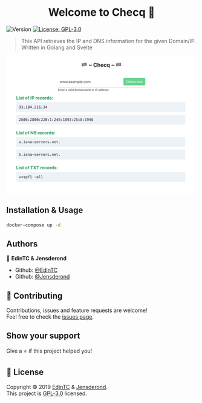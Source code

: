 <h1 align="center">Welcome to Checq 👋</h1>
<p>
  <img alt="Version" src="https://img.shields.io/badge/version-0.0.1-blue.svg?cacheSeconds=2592000" />
  <a href="https://github.com/EdinTC/Checq/blob/master/LICENSE">
    <img alt="License: GPL-3.0" src="https://img.shields.io/badge/license-GPL-yellow.svg" target="_blank" />
  </a>
</p>

> This API retrieves the IP and DNS information for the given Domain/IP. Written in Golang and Svelte

![Checq screenshot](screenshot.png)

## Installation & Usage

```sh
docker-compose up -d
```

## Authors

👤 **EdinTC & Jensderond**

* Github: [@EdinTC](https://github.com/EdinTC)
* Github: [@Jensderond](https://github.com/Jensderond)

## 🤝 Contributing

Contributions, issues and feature requests are welcome!<br />Feel free to check the [issues page](https://github.com/EdinTC/Checq/issues).

## Show your support

Give a ⭐️ if this project helped you!

## 📝 License

Copyright © 2019 [EdinTC](https://github.com/EdinTC) & [Jensderond](https://github.com/Jensderond).<br />
This project is [GPL-3.0](https://github.com/EdinTC/Checq/blob/master/LICENSE) licensed.
